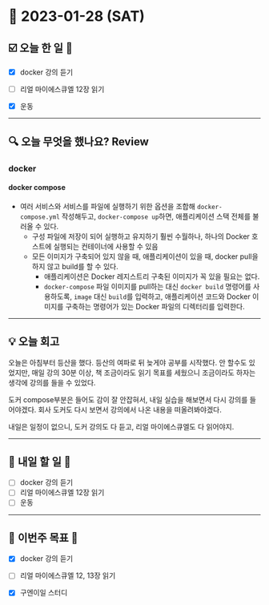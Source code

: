 # 📆 2023-01-28 (SAT)

## ☑️ 오늘 한 일 📑
- [x] docker 강의 듣기
- [ ] 리얼 마이에스큐엘 12장 읽기
- [x] 운동


***

## 🔍️ 오늘 무엇을 했나요? Review

### docker
#### docker compose
- 여러 서비스와 서비스를 파일에 실행하기 위한 옵션을 조합해 `docker-compose.yml` 작성해두고, `docker-compose up`하면, 애플리케이션 스택 전체를 불러올 수 있다. 
  - 구성 파일에 저장이 되어 실행하고 유지하기 훨씬 수월하나, 하나의 Docker 호스트에 실행되는 컨테이너에 사용할 수 있음
  - 모든 이미지가 구축되어 있지 않을 때, 애플리케이션이 있을 때, docker pull을 하지 않고 build를 할 수 있다. 
    - 애플리케이션은 Docker 레지스트리 구축된 이미지가 꼭 있을 필요는 없다. 
    - `docker-compose` 파일 이미지를 pull하는 대신 `docker build` 명령어를 사용하도록, `image` 대신 `build`를 입력하고, 애플리케이션 코드와 Docker 이미지를 구축하는 명령어가 있는 Docker 파일의 디렉터리를 입력한다.

***

## 💡 오늘 회고

오늘은 아침부터 등산을 했다. 등산의 여파로 뒤 늦게야 공부를 시작했다. 
안 할수도 있었지만, 매일 강의 30분 이상, 책 조금이라도 읽기 목표를 세웠으니 조금이라도 하자는 생각에 강의를 들을 수 있었다. 

도커 compose부분은 들어도 감이 잘 안잡혀서, 내일 실습을 해보면서 다시 강의를 들어야겠다. 
회사 도커도 다시 보면서 강의에서 나온 내용을 떠올려봐야겠다. 

내일은 일정이 없으니, 도커 강의도 다 듣고, 리얼 마이에스큐엘도 다 읽어야지. 

***

## 🎯 내일 할 일 🎯
- [ ] docker 강의 듣기
- [ ] 리얼 마이에스큐엘 12장 읽기
- [ ] 운동

***

## 🏁 이번주 목표 🏁
- [x] docker 강의 듣기 
- [ ] 리얼 마이에스큐엘 12, 13장 읽기
- [x] 구엔이일 스터디
 